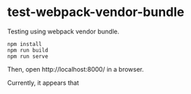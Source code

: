 # test-webpack-vendor-bundle
Testing using webpack vendor bundle.

```
npm install
npm run build
npm run serve
```

Then, open http://localhost:8000/ in a browser.

Currently, it appears that